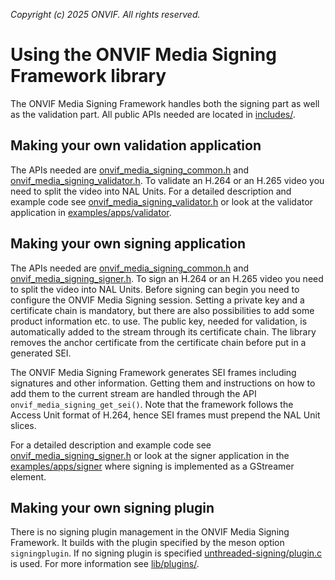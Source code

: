 *Copyright (c) 2025 ONVIF. All rights reserved.*

# Using the ONVIF Media Signing Framework library
The ONVIF Media Signing Framework handles both the signing part as well as the validation
part. All public APIs needed are located in [includes/](./includes/).

## Making your own validation application
The APIs needed are
[onvif_media_signing_common.h](./includes/onvif_media_signing_common.h) and
[onvif_media_signing_validator.h](./includes/onvif_media_signing_validator.h).
To validate an H.264 or an H.265 video you need to split the video into NAL Units. For a
detailed description and example code see
[onvif_media_signing_validator.h](./includes/onvif_media_signing_validator.h) or look at
the validator application in [examples/apps/validator](../../examples/apps/validator/).

## Making your own signing application
The APIs needed are
[onvif_media_signing_common.h](./includes/onvif_media_signing_common.h) and
[onvif_media_signing_signer.h](./includes/onvif_media_signing_signer.h).
To sign an H.264 or an H.265 video you need to split the video into NAL Units. Before
signing can begin you need to configure the ONVIF Media Signing session. Setting a private
key and a certificate chain is mandatory, but there are also possibilities to add some
product information etc. to use. The public key, needed for validation, is automatically
added to the stream through its certificate chain. The library removes the anchor
certificate from the certificate chain before put in a generated SEI.

The ONVIF Media Signing Framework generates SEI frames including signatures and other
information. Getting them and instructions on how to add them to the current stream are
handled through the API `onvif_media_signing_get_sei()`. Note that the framework follows
the Access Unit format of H.264, hence SEI frames must prepend the NAL Unit slices.

For a detailed description and example code see
[onvif_media_signing_signer.h](./includes/onvif_media_signing_signer.h) or look at the
signer application in the
[examples/apps/signer](../../examples/apps/signer/) where signing is implemented as a
GStreamer element.

## Making your own signing plugin
There is no signing plugin management in the ONVIF Media Signing Framework. It builds with
the plugin specified by the meson option `signingplugin`. If no signing plugin is
specified [unthreaded-signing/plugin.c](../plugins/unthreaded-signing/plugin.c) is used.
For more information see [lib/plugins/](../plugins/).
